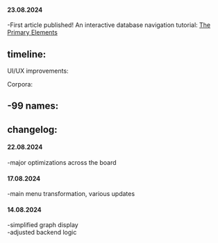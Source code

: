 #### 23.08.2024
-First article published!  An interactive database navigation tutorial:  [The Primary Elements](/mindroots/introduction)

## timeline:

UI/UX improvements:

Corpora:

-99 names:
-

## changelog:

#### 22.08.2024  
-major optimizations across the board


#### 17.08.2024  
-main menu transformation, various updates


#### 14.08.2024  
-simplified graph display  
-adjusted backend logic